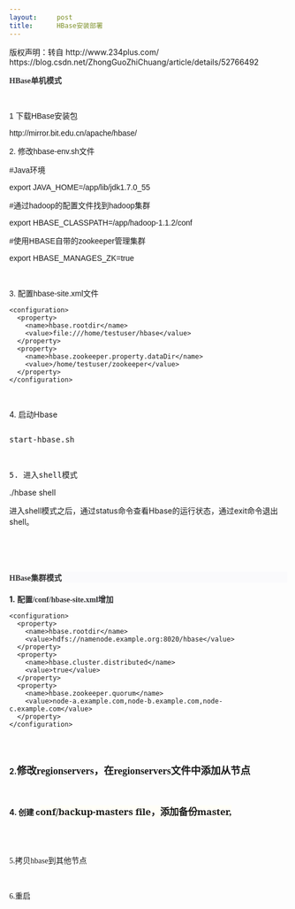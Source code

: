 ```yaml
---
layout:     post
title:      HBase安装部署
---
```

<div id="article_content" class="article_content clearfix csdn-tracking-statistics" data-pid="blog" data-mod="popu_307" data-dsm="post">
								<div class="article-copyright">
					版权声明：转自 http://www.234plus.com/					https://blog.csdn.net/ZhongGuoZhiChuang/article/details/52766492				</div>
								            <link rel="stylesheet" href="https://csdnimg.cn/release/phoenix/template/css/ck_htmledit_views-f76675cdea.css">
						<div class="htmledit_views" id="content_views">
                
<p><span style="background-color:rgb(250,250,252);color:rgb(51,51,51);font-family:tahoma, '宋体';font-size:14px;text-align:justify;"><strong>HBase单机模式</strong></span></p>
<p><span style="background-color:rgb(250,250,252);color:rgb(51,51,51);font-family:tahoma, '宋体';font-size:14px;text-align:justify;"><br></span></p>
<p><span style="font-family:Verdana, Arial, Helvetica, sans-serif;font-size:14px;">1 下载HBase安装包</span></p>
<p><span style="font-family:Verdana, Arial, Helvetica, sans-serif;font-size:14px;">http://mirror.bit.edu.cn/apache/hbase/</span></p>
<p><span style="font-family:Verdana, Arial, Helvetica, sans-serif;font-size:14px;"></span></p>
<p style="font-family:Verdana, Arial, Helvetica, sans-serif;font-size:14px;">
2. 修改<span style="font-family:Verdana, Arial, Helvetica, sans-serif;font-size:14px;">hbase-env.sh文件</span></p>
<p style="font-family:Verdana, Arial, Helvetica, sans-serif;font-size:14px;">
#Java环境</p>
<p style="font-family:Verdana, Arial, Helvetica, sans-serif;font-size:14px;">
export JAVA_HOME=/app/lib/jdk1.7.0_55</p>
<p style="font-family:Verdana, Arial, Helvetica, sans-serif;font-size:14px;">
#通过hadoop的配置文件找到hadoop集群</p>
<p style="font-family:Verdana, Arial, Helvetica, sans-serif;font-size:14px;">
export HBASE_CLASSPATH=/app/hadoop-1.1.2/conf</p>
<p style="font-family:Verdana, Arial, Helvetica, sans-serif;font-size:14px;">
#使用HBASE自带的zookeeper管理集群</p>
<p style="font-family:Verdana, Arial, Helvetica, sans-serif;font-size:14px;">
export HBASE_MANAGES_ZK=true</p>
<br><p><span style="font-family:Verdana, Arial, Helvetica, sans-serif;font-size:14px;"><span style="font-family:Verdana, Arial, Helvetica, sans-serif;font-size:14px;">3. 配置hbase-site.xml文件</span></span></p>
<p></p>
<pre><code class="language-html">&lt;configuration&gt;
  &lt;property&gt;
    &lt;name&gt;hbase.rootdir&lt;/name&gt;
    &lt;value&gt;file:///home/testuser/hbase&lt;/value&gt;
  &lt;/property&gt;
  &lt;property&gt;
    &lt;name&gt;hbase.zookeeper.property.dataDir&lt;/name&gt;
    &lt;value&gt;/home/testuser/zookeeper&lt;/value&gt;
  &lt;/property&gt;
&lt;/configuration&gt;</code></pre><br><p></p>
<p><span class="hljs-tag"><span class="hljs-tag"></span></span></p>
<p>4. 启动Hbase</p>
<p></p>
<pre></pre><pre>start-hbase.sh</pre>
<br><p></p>
<pre>5. 进入shell模式</pre>
<p>./hbase shell</p>
<p>进入shell模式之后，通过status命令查看Hbase的运行状态，通过exit命令退出shell。</p>
<p><span class="hljs-tag"><span class="hljs-tag"><br></span></span></p>
<p><span class="hljs-tag"><span class="hljs-tag"><br></span></span></p>
<p><span class="hljs-tag"><span class="hljs-tag"></span></span></p>
<h4 id="2-hbase单机模式" style="font-size:14px;color:rgb(51,51,51);font-family:tahoma, '宋体';text-align:justify;background-color:rgb(250,250,252);">
HBase集群模式</h4>
<p></p>
<p><span class="hljs-tag"><span class="hljs-tag"><strong>1.<span style="color:rgb(51,51,51);font-family:tahoma, '宋体';font-size:14px;text-align:justify;background-color:rgb(250,250,252);"> 配置/conf/hbase-site.xml增加</span></strong></span></span></p>
<p><span class="hljs-tag"><span class="hljs-tag"></span></span></p>
<p></p>
<pre><code class="language-html">&lt;configuration&gt;
  &lt;property&gt;
    &lt;name&gt;hbase.rootdir&lt;/name&gt;
    &lt;value&gt;hdfs://namenode.example.org:8020/hbase&lt;/value&gt;
  &lt;/property&gt;
  &lt;property&gt;
    &lt;name&gt;hbase.cluster.distributed&lt;/name&gt;
    &lt;value&gt;true&lt;/value&gt;
  &lt;/property&gt;
  &lt;property&gt;
    &lt;name&gt;hbase.zookeeper.quorum&lt;/name&gt;
    &lt;value&gt;node-a.example.com,node-b.example.com,node-c.example.com&lt;/value&gt;
  &lt;/property&gt;
&lt;/configuration&gt;</code></pre><br><br><p></p>
<p><span class="hljs-tag"><span class="hljs-tag"><strong>2.<span style="font-family:SimSun;font-size:18px;">修改regionservers，在regionservers文件中添加从节点</span></strong></span></span></p>
<p style="font-family:Arial;font-size:14px;">
<span style="font-family:SimSun;font-size:18px;">   </span></p>
<p style="font-family:Arial;font-size:14px;">
</p>
<p><span class="hljs-tag"><span class="hljs-tag"><strong>4. 创建 c<span style="font-family:SimSun;font-size:18px;"><span style="line-height:inherit;font-family:'Noto Serif', 'DejaVu Serif', serif;font-size:17px;letter-spacing:-.17px;background-color:rgb(255,254,247);">onf/backup-masters</span><span style="font-family:'Noto Serif', 'DejaVu Serif', serif;font-size:17px;letter-spacing:-.17px;background-color:rgb(255,254,247);"> file，添加备份master,</span></span></strong></span></span></p>
<div><span class="hljs-tag"><span class="hljs-tag"><strong><span style="font-family:SimSun;font-size:18px;"><br></span></strong></span></span></div>
<br><p><span style="font-family:Verdana, Arial, Helvetica, sans-serif;font-size:14px;"><span style="font-family:Verdana, Arial, Helvetica, sans-serif;font-size:14px;"><span style="font-family:'Comic Sans MS';font-size:14px;">5.拷贝hbase到其他节点</span><br></span></span></p>
<p><span style="font-family:Verdana, Arial, Helvetica, sans-serif;font-size:14px;"><span style="font-family:Verdana, Arial, Helvetica, sans-serif;font-size:14px;"><span style="font-family:'Comic Sans MS';font-size:14px;"><br></span></span></span></p>
<p><span style="font-family:Verdana, Arial, Helvetica, sans-serif;font-size:14px;"><span style="font-family:Verdana, Arial, Helvetica, sans-serif;font-size:14px;"><span style="font-family:'Comic Sans MS';font-size:14px;">6.重启</span></span></span></p>
<p><span style="font-family:Verdana, Arial, Helvetica, sans-serif;font-size:14px;"><span style="font-family:Verdana, Arial, Helvetica, sans-serif;font-size:14px;"><span style="font-family:'Comic Sans MS';font-size:14px;"><br></span></span></span></p>
            </div>
                </div>